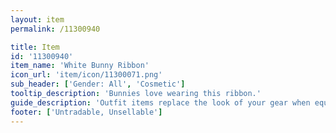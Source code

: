 ```yaml
---
layout: item
permalink: /11300940

title: Item
id: '11300940'
item_name: 'White Bunny Ribbon'
icon_url: 'item/icon/11300071.png'
sub_header: ['Gender: All', 'Cosmetic']
tooltip_description: 'Bunnies love wearing this ribbon.'
guide_description: 'Outfit items replace the look of your gear when equipped.'
footer: ['Untradable, Unsellable']
---
```

